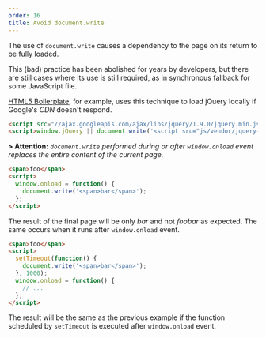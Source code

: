 ```yaml
---
order: 16
title: Avoid document.write
---
```


The use of `document.write` causes a dependency to the page on its return to be fully loaded.

This (bad) practice has been abolished for years by developers, but there are still cases where its use is still required, as in synchronous fallback for some JavaScript file.

[HTML5 Boilerplate](https://github.com/h5bp/html5-boilerplate/), for example, uses this technique to load jQuery locally if Google's *CDN* doesn't respond.

```html
<script src="//ajax.googleapis.com/ajax/libs/jquery/1.9.0/jquery.min.js"></script>
<script>window.jQuery || document.write('<script src="js/vendor/jquery-1.9.0.min.js"><\/script>')</script>
```
**> Attention:** *`document.write` performed during or after `window.onload` event replaces the entire content of the current page.*

```html
<span>foo</span>
<script>
  window.onload = function() {
    document.write('<span>bar</span>');
  };
</script>
```
The result of the final page will be only *bar* and not *foobar* as expected. The same occurs when it runs after `window.onload` event.

```html
<span>foo</span>
<script>
  setTimeout(function() {
    document.write('<span>bar</span>');
  }, 1000);
  window.onload = function() {
    // ...
  };
</script>
```
The result will be the same as the previous example if the function scheduled by `setTimeout` is executed after `window.onload` event.
